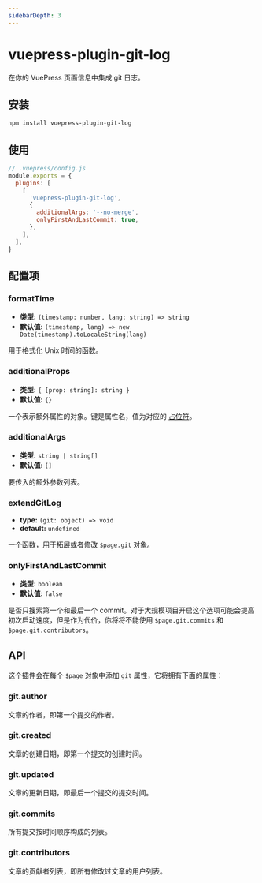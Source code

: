 ```yaml
---
sidebarDepth: 3
---
```


# vuepress-plugin-git-log <GitHubLink repo="vuepress/vuepress-plugin-git-log"/>

在你的 VuePress 页面信息中集成 git 日志。

## 安装

```sh
npm install vuepress-plugin-git-log
```

## 使用

```js
// .vuepress/config.js
module.exports = {
  plugins: [
    [
      'vuepress-plugin-git-log',
      {
        additionalArgs: '--no-merge',
        onlyFirstAndLastCommit: true,
      },
    ],
  ],
}
```

## 配置项

### formatTime

- **类型:** `(timestamp: number, lang: string) => string`
- **默认值:** `(timestamp, lang) => new Date(timestamp).toLocaleString(lang)`

用于格式化 Unix 时间的函数。

### additionalProps

- **类型:** `{ [prop: string]: string }`
- **默认值:** `{}`

一个表示额外属性的对象。键是属性名，值为对应的 [占位符](https://git-scm.com/docs/git-log#_pretty_formats)。

### additionalArgs

- **类型:** `string | string[]`
- **默认值:** `[]`

要传入的额外参数列表。

### extendGitLog

- **type:** `(git: object) => void`
- **default:** `undefined`

一个函数，用于拓展或者修改 [`$page.git`](#api) 对象。

### onlyFirstAndLastCommit

- **类型:** `boolean`
- **默认值:** `false`

是否只搜索第一个和最后一个 commit。对于大规模项目开启这个选项可能会提高初次启动速度，但是作为代价，你将将不能使用 `$page.git.commits` 和 `$page.git.contributors`。

## API

这个插件会在每个 `$page` 对象中添加 `git` 属性，它将拥有下面的属性：

### git.author

文章的作者，即第一个提交的作者。

### git.created

文章的创建日期，即第一个提交的创建时间。

### git.updated

文章的更新日期，即最后一个提交的提交时间。

### git.commits

所有提交按时间顺序构成的列表。

### git.contributors

文章的贡献者列表，即所有修改过文章的用户列表。
